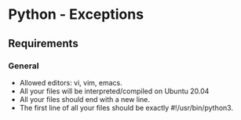 # Python - Exceptions
## Requirements
### General
* Allowed editors: vi, vim, emacs.
* All your files will be interpreted/compiled on Ubuntu 20.04
* All your files should end with a new line.
* The first line of all your files should be exactly #!/usr/bin/python3.